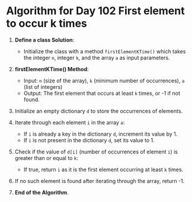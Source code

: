 # Algorithm for Day 102 **First element to occur k times**

1. **Define a class Solution**:
   - Initialize the class with a method `firstElementKTime()` which takes the integer `n`, integer `k`, and the array `a` as input parameters.

2. **firstElementKTime() Method**:
   - Input: `n` (size of the array), `k` (minimum number of occurrences), `a` (list of integers)
   - Output: The first element that occurs at least `k` times, or -1 if not found.

3. Initialize an empty dictionary `d` to store the occurrences of elements.

4. Iterate through each element `i` in the array `a`:
   - If `i` is already a key in the dictionary `d`, increment its value by 1.
   - If `i` is not present in the dictionary `d`, set its value to 1.

5. Check if the value of `d[i]` (number of occurrences of element `i`) is greater than or equal to `k`:
   - If true, return `i` as it is the first element occurring at least `k` times.

6. If no such element is found after iterating through the array, return -1.

7. **End of the Algorithm**.